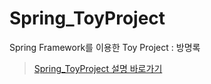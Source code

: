 # Spring_ToyProject
Spring Framework를 이용한 Toy Project : 방명록

> [Spring_ToyProject 설명 바로가기](https://cat-tungsten-c56.notion.site/Spring-Toy-Project-80b26fb5fe4e43459a2bd4b9da82be70)
